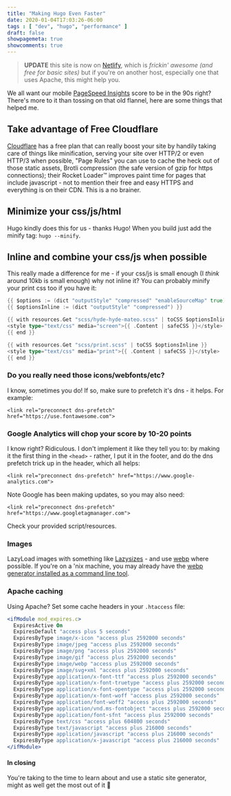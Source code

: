 ```yaml
---
title: "Making Hugo Even Faster"
date: 2020-01-04T17:03:26-06:00
tags : [ "dev", "hugo", "performance" ]
draft: false
showpagemeta: true
showcomments: true
---
```


> **UPDATE** this site is now on [Netlify](https://www.netlify.com/), which is _frickin' awesome (and free for basic sites)_ but if you're on another host, especially one that uses Apache, this might help you.

We all want our mobile [PageSpeed Insights](https://developers.google.com/speed/pagespeed/insights/) score to be in the 90s right? There's more to it than tossing on that old flannel, here are some things that helped me.

## Take advantage of Free Cloudflare
[Cloudflare](https://www.cloudflare.com/) has a free plan that can really boost your site by handily taking care of things like minification, serving your site over HTTP/2 or even HTTP/3 when possible, "Page Rules" you can use to cache the heck out of those static assets, Brotli compression (the safe version of gzip for https connections); their Rocket Loader&trade; improves paint time for pages that include javascript - not to mention their free and easy HTTPS and everything is on their CDN. This is a no brainer.

## Minimize your css/js/html
Hugo kindly does this for us - thanks Hugo! When you build just add the minify tag: `hugo --minify`.

## Inline and combine your css/js when possible
This really made a difference for me - if your css/js is small enough (I _think_ around 10kb is small enough) why not inline it? You can probably  minify your print css too if you have it: 
```go
{{ $options := (dict "outputStyle" "compressed" "enableSourceMap" true) }}
{{ $optionsInline := (dict "outputStyle" "compressed") }}

{{ with resources.Get "scss/hyde-hyde-mateo.scss" | toCSS $optionsInline }}
<style type="text/css" media="screen">{{ .Content | safeCSS }}</style>
{{ end }}

{{ with resources.Get "scss/print.scss" | toCSS $optionsInline }}
<style type="text/css" media="print">{{ .Content | safeCSS }}</style>
{{ end }}
```

### Do you really need those icons/webfonts/etc? 
I know, sometimes you do! If so, make sure to prefetch it's dns - it helps. For example:
```
<link rel="preconnect dns-prefetch" href="https://use.fontawesome.com">
```

### Google Analytics will chop your score by 10-20 points
I know right? Ridiculous. I don't implement it like they tell you to: by making it the first thing in the `<head>` - rather, I put it in the footer, and do the dns prefetch trick up in the header, which all helps:
```
<link rel="preconnect dns-prefetch" href="https://www.google-analytics.com">
```

Note Google has been making updates, so you may also need:
```
<link rel="preconnect dns-prefetch" href="https://www.googletagmanager.com">
```

Check your provided script/resources. 

### Images
LazyLoad images with something like [Lazysizes](https://github.com/aFarkas/lazysizes) - and use [webp](https://www.google.com/search?q=webp+images&oq=webp+images&aqs=chrome..69i57j0j69i60l6.2262j0j7&sourceid=chrome&ie=UTF-8) where possible. If you're on a 'nix machine, you may already have the [webp generator installed as a command line tool](https://web.dev/codelab-serve-images-webp/).

### Apache caching
Using Apache? Set some cache headers in your `.htaccess` file:
```apache
<ifModule mod_expires.c>  
  ExpiresActive On  
  ExpiresDefault "access plus 5 seconds"  
  ExpiresByType image/x-icon "access plus 2592000 seconds"  
  ExpiresByType image/jpeg "access plus 2592000 seconds"  
  ExpiresByType image/png "access plus 2592000 seconds"  
  ExpiresByType image/gif "access plus 2592000 seconds"
  ExpiresByType image/webp "access plus 2592000 seconds" 
  ExpiresByType image/svg+xml "access plus 2592000 seconds"
  ExpiresByType application/x-font-ttf "access plus 2592000 seconds"
  ExpiresByType application/x-font-truetype "access plus 2592000 seconds"
  ExpiresByType application/x-font-opentype "access plus 2592000 seconds"
  ExpiresByType application/x-font-woff "access plus 2592000 seconds"
  ExpiresByType application/font-woff2 "access plus 2592000 seconds"
  ExpiresByType application/vnd.ms-fontobject "access plus 2592000 seconds"
  ExpiresByType application/font-sfnt "access plus 2592000 seconds"
  ExpiresByType text/css "access plus 604800 seconds"  
  ExpiresByType text/javascript "access plus 216000 seconds"  
  ExpiresByType application/javascript "access plus 216000 seconds"  
  ExpiresByType application/x-javascript "access plus 216000 seconds"   
</ifModule> 
```

#### In closing
You're taking to the time to learn about and use a static site generator, might as well get the most out of it 🚀
